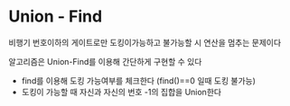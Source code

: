 # Union - Find

비행기 번호이하의 게이트로만 도킹이가능하고 불가능할 시 연산을 멈추는 문제이다

알고리즘은 Union-Find를 이용해 간단하게 구현할 수 있다
- find를 이용해 도킹 가능여부를 체크한다 (find()==0 일때 도킹 불가능)
- 도킹이 가능할 때 자신과 자신의 번호 -1의 집합을 Union한다